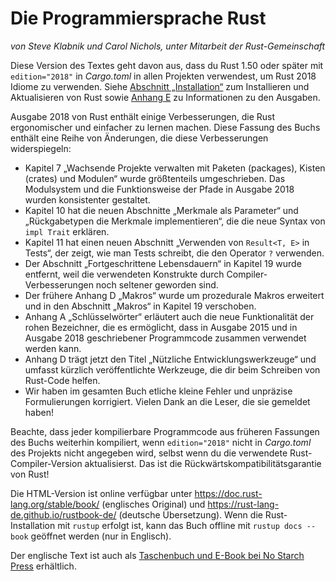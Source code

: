 # Die Programmiersprache Rust

*von Steve Klabnik und Carol Nichols, unter Mitarbeit der Rust-Gemeinschaft*

Diese Version des Textes geht davon aus, dass du Rust 1.50 oder später mit
`edition="2018"` in *Cargo.toml* in allen Projekten verwendest, um Rust 2018
Idiome zu verwenden. Siehe [Abschnitt „Installation“][install] zum Installieren
und Aktualisieren von Rust sowie [Anhang E][editions] zu Informationen zu den
Ausgaben.

Ausgabe 2018 von Rust enthält einige Verbesserungen, die Rust ergonomischer und
einfacher zu lernen machen. Diese Fassung des Buchs enthält eine Reihe von
Änderungen, die diese Verbesserungen widerspiegeln:

- Kapitel 7 „Wachsende Projekte verwalten mit Paketen (packages), Kisten
  (crates) und Modulen“ wurde größtenteils umgeschrieben. Das Modulsystem und
  die Funktionsweise der Pfade in Ausgabe 2018 wurden konsistenter gestaltet.
- Kapitel 10 hat die neuen Abschnitte „Merkmale als Parameter“ und
  „Rückgabetypen die Merkmale implementieren“, die die neue Syntax von
  `impl Trait` erklären.
- Kapitel 11 hat einen neuen Abschnitt „Verwenden von `Result<T, E>` in Tests“,
  der zeigt, wie man Tests schreibt, die den Operator `?` verwenden.
- Der Abschnitt „Fortgeschrittene Lebensdauern“ in Kapitel 19 wurde entfernt,
  weil die verwendeten Konstrukte durch Compiler-Verbesserungen noch
  seltener geworden sind.
- Der frühere Anhang D „Makros“ wurde um prozedurale Makros erweitert und in
  den Abschnitt „Makros“ in Kapitel 19 verschoben.
- Anhang A „Schlüsselwörter“ erläutert auch die neue Funktionalität der rohen
  Bezeichner, die es ermöglicht, dass in Ausgabe 2015 und in Ausgabe 2018
  geschriebener Programmcode zusammen verwendet werden kann.
- Anhang D trägt jetzt den Titel „Nützliche Entwicklungswerkzeuge“ und umfasst
  kürzlich veröffentlichte Werkzeuge, die dir beim Schreiben von Rust-Code
  helfen.
- Wir haben im gesamten Buch etliche kleine Fehler und unpräzise Formulierungen
  korrigiert. Vielen Dank an die Leser, die sie gemeldet haben!

Beachte, dass jeder kompilierbare Programmcode aus früheren Fassungen des Buchs
weiterhin kompiliert, wenn `edition="2018"` nicht in *Cargo.toml* des Projekts
nicht angegeben wird, selbst wenn du die verwendete Rust-Compiler-Version
aktualisierst. Das ist die Rückwärtskompatibilitätsgarantie von Rust!

Die HTML-Version ist online verfügbar unter
<https://doc.rust-lang.org/stable/book/> (englisches Original) und
<https://rust-lang-de.github.io/rustbook-de/> (deutsche Übersetzung).
Wenn die Rust-Installation mit `rustup` erfolgt ist, kann das Buch offline mit
`rustup docs --book` geöffnet werden (nur in Englisch).

Der englische Text ist auch als [Taschenbuch und E-Book bei No Starch
Press][nsprust] erhältlich.

[install]: ch01-01-installation.html
[editions]: appendix-05-editions.html
[nsprust]: https://nostarch.com/rust

